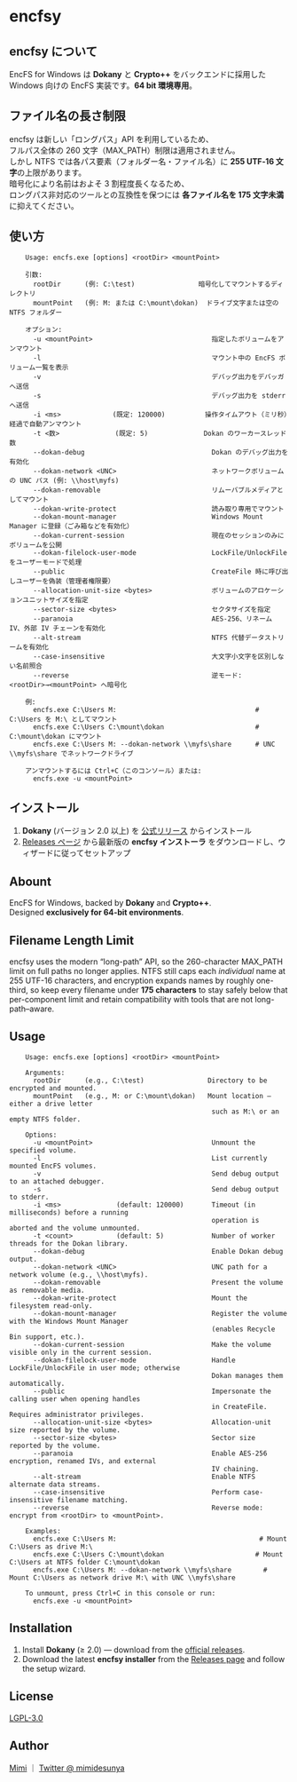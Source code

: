 encfsy
======

## encfsy について
EncFS for Windows は **Dokany** と **Crypto++** をバックエンドに採用した  
Windows 向けの EncFS 実装です。**64 bit 環境専用**。

## ファイル名の長さ制限
encfsy は新しい「ロングパス」API を利用しているため、  
フルパス全体の 260 文字（MAX_PATH）制限は適用されません。  
しかし NTFS では各パス要素（フォルダー名・ファイル名）に **255 UTF‑16 文字**の上限があります。  
暗号化により名前はおよそ 3 割程度長くなるため、  
ロングパス非対応のツールとの互換性を保つには **各ファイル名を 175 文字未満**に抑えてください。

## 使い方
		Usage: encfs.exe [options] <rootDir> <mountPoint>
		
		引数:
		  rootDir      (例: C:\test)                暗号化してマウントするディレクトリ
		  mountPoint   (例: M: または C:\mount\dokan)  ドライブ文字または空の NTFS フォルダー
		
		オプション:
		  -u <mountPoint>                              指定したボリュームをアンマウント
		  -l                                           マウント中の EncFS ボリューム一覧を表示
		  -v                                           デバッグ出力をデバッガへ送信
		  -s                                           デバッグ出力を stderr へ送信
		  -i <ms>             (既定: 120000)          操作タイムアウト（ミリ秒）経過で自動アンマウント
		  -t <数>              (既定: 5)              Dokan のワーカースレッド数
		  --dokan-debug                                Dokan のデバッグ出力を有効化
		  --dokan-network <UNC>                        ネットワークボリュームの UNC パス (例: \\host\myfs)
		  --dokan-removable                            リムーバブルメディアとしてマウント
		  --dokan-write-protect                        読み取り専用でマウント
		  --dokan-mount-manager                        Windows Mount Manager に登録（ごみ箱などを有効化）
		  --dokan-current-session                      現在のセッションのみにボリュームを公開
		  --dokan-filelock-user-mode                   LockFile/UnlockFile をユーザーモードで処理
		  --public                                     CreateFile 時に呼び出しユーザーを偽装（管理者権限要）
		  --allocation-unit-size <bytes>               ボリュームのアロケーションユニットサイズを指定
		  --sector-size <bytes>                        セクタサイズを指定
		  --paranoia                                   AES‑256、リネーム IV、外部 IV チェーンを有効化
		  --alt-stream                                 NTFS 代替データストリームを有効化
		  --case-insensitive                           大文字小文字を区別しない名前照合
		  --reverse                                    逆モード: <rootDir>→<mountPoint> へ暗号化

		例:
		  encfs.exe C:\Users M:                                   # C:\Users を M:\ としてマウント
		  encfs.exe C:\Users C:\mount\dokan                       # C:\mount\dokan にマウント
		  encfs.exe C:\Users M: --dokan-network \\myfs\share      # UNC \\myfs\share でネットワークドライブ

		アンマウントするには Ctrl+C（このコンソール）または:
		  encfs.exe -u <mountPoint>

## インストール
1. **Dokany** (バージョン 2.0 以上) を [公式リリース](https://github.com/dokan-dev/dokany/releases) からインストール  
2. [Releases ページ](https://github.com/mimidesunya/encfsy/releases) から最新版の **encfsy インストーラ** をダウンロードし、ウィザードに従ってセットアップ

## Abount
EncFS for Windows, backed by **Dokany** and **Crypto++**.  
Designed **exclusively for 64-bit environments**.

## Filename Length Limit
encfsy uses the modern “long-path” API, so the 260-character MAX_PATH limit on full
paths no longer applies. NTFS still caps each *individual* name at 255 UTF-16
characters, and encryption expands names by roughly one-third, so keep every
filename under **175 characters** to stay safely below that per-component limit and
retain compatibility with tools that are not long-path–aware.

## Usage
		Usage: encfs.exe [options] <rootDir> <mountPoint>
		
		Arguments:
		  rootDir      (e.g., C:\test)                Directory to be encrypted and mounted.
		  mountPoint   (e.g., M: or C:\mount\dokan)   Mount location — either a drive letter
		                                               such as M:\ or an empty NTFS folder.
		
		Options:
		  -u <mountPoint>                              Unmount the specified volume.
		  -l                                           List currently mounted EncFS volumes.
		  -v                                           Send debug output to an attached debugger.
		  -s                                           Send debug output to stderr.
		  -i <ms>              (default: 120000)       Timeout (in milliseconds) before a running
		                                               operation is aborted and the volume unmounted.
		  -t <count>           (default: 5)            Number of worker threads for the Dokan library.
		  --dokan-debug                                Enable Dokan debug output.
		  --dokan-network <UNC>                        UNC path for a network volume (e.g., \\host\myfs).
		  --dokan-removable                            Present the volume as removable media.
		  --dokan-write-protect                        Mount the filesystem read-only.
		  --dokan-mount-manager                        Register the volume with the Windows Mount Manager
		                                               (enables Recycle Bin support, etc.).
		  --dokan-current-session                      Make the volume visible only in the current session.
		  --dokan-filelock-user-mode                   Handle LockFile/UnlockFile in user mode; otherwise
		                                               Dokan manages them automatically.
		  --public                                     Impersonate the calling user when opening handles
		                                               in CreateFile. Requires administrator privileges.
		  --allocation-unit-size <bytes>               Allocation-unit size reported by the volume.
		  --sector-size <bytes>                        Sector size reported by the volume.
		  --paranoia                                   Enable AES-256 encryption, renamed IVs, and external
		                                               IV chaining.
		  --alt-stream                                 Enable NTFS alternate data streams.
		  --case-insensitive                           Perform case-insensitive filename matching.
		  --reverse                                    Reverse mode: encrypt from <rootDir> to <mountPoint>.
		
		Examples:
		  encfs.exe C:\Users M:                                    # Mount C:\Users as drive M:\
		  encfs.exe C:\Users C:\mount\dokan                       # Mount C:\Users at NTFS folder C:\mount\dokan
		  encfs.exe C:\Users M: --dokan-network \\myfs\share        # Mount C:\Users as network drive M:\ with UNC \\myfs\share
		
		To unmount, press Ctrl+C in this console or run:
		  encfs.exe -u <mountPoint>

## Installation
1. Install **Dokany** (≥ 2.0) — download from the [official releases](https://github.com/dokan-dev/dokany/releases).  
2. Download the latest **encfsy installer** from the [Releases page](https://github.com/mimidesunya/encfsy/releases) and follow the setup wizard.

## License
[LGPL-3.0](https://www.gnu.org/licenses/lgpl-3.0.en.html)

## Author
[Mimi](https://github.com/mimidesunya) ｜ [Twitter @ mimidesunya](https://twitter.com/mimidesunya)
```
